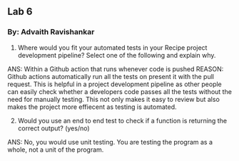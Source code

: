 ## Lab 6
### By: Advaith Ravishankar

1. Where would you fit your automated tests in your Recipe project development pipeline? Select one of the following and explain why.

ANS: Within a Github action that runs whenever code is pushed 
REASON: Github actions automatically run all the tests on present it with the pull request. This is helpful in a project development pipeline as other people can easily check whether a developers code passes all the tests without the need for manually testing. This not only makes it easy to review but also makes the project more effiecent as testing is automated.


2) Would you use an end to end test to check if a function is returning the correct output? (yes/no)

ANS: No, you would use unit testing. You are testing the program as a whole, not a unit of the program.


